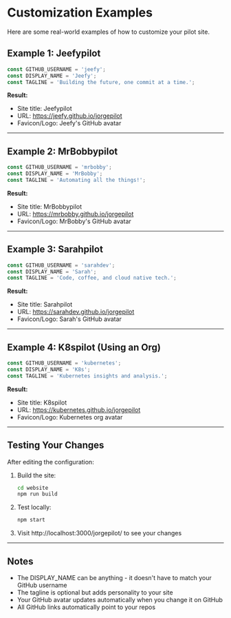 # Customization Examples

Here are some real-world examples of how to customize your pilot site.

## Example 1: Jeefypilot

```typescript
const GITHUB_USERNAME = 'jeefy';
const DISPLAY_NAME = 'Jeefy';
const TAGLINE = 'Building the future, one commit at a time.';
```

**Result:**
- Site title: Jeefypilot
- URL: https://jeefy.github.io/jorgepilot
- Favicon/Logo: Jeefy's GitHub avatar

---

## Example 2: MrBobbypilot

```typescript
const GITHUB_USERNAME = 'mrbobby';
const DISPLAY_NAME = 'MrBobby';
const TAGLINE = 'Automating all the things!';
```

**Result:**
- Site title: MrBobbypilot
- URL: https://mrbobby.github.io/jorgepilot
- Favicon/Logo: MrBobby's GitHub avatar

---

## Example 3: Sarahpilot

```typescript
const GITHUB_USERNAME = 'sarahdev';
const DISPLAY_NAME = 'Sarah';
const TAGLINE = 'Code, coffee, and cloud native tech.';
```

**Result:**
- Site title: Sarahpilot
- URL: https://sarahdev.github.io/jorgepilot
- Favicon/Logo: Sarah's GitHub avatar

---

## Example 4: K8spilot (Using an Org)

```typescript
const GITHUB_USERNAME = 'kubernetes';
const DISPLAY_NAME = 'K8s';
const TAGLINE = 'Kubernetes insights and analysis.';
```

**Result:**
- Site title: K8spilot
- URL: https://kubernetes.github.io/jorgepilot
- Favicon/Logo: Kubernetes org avatar

---

## Testing Your Changes

After editing the configuration:

1. Build the site:
   ```bash
   cd website
   npm run build
   ```

2. Test locally:
   ```bash
   npm start
   ```

3. Visit http://localhost:3000/jorgepilot/ to see your changes

---

## Notes

- The DISPLAY_NAME can be anything - it doesn't have to match your GitHub username
- The tagline is optional but adds personality to your site
- Your GitHub avatar updates automatically when you change it on GitHub
- All GitHub links automatically point to your repos
